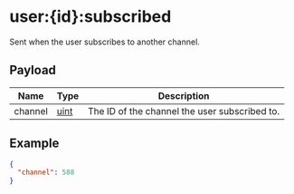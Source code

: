 # user:{id}:subscribed

Sent when the user subscribes to another channel.

## Payload
|Name|Type|Description|
|----|----|-----------|
|channel|[uint](/rest/index.html#uint)|The ID of the channel the user subscribed to.|

## Example
```json
{
  "channel": 588
}
```
